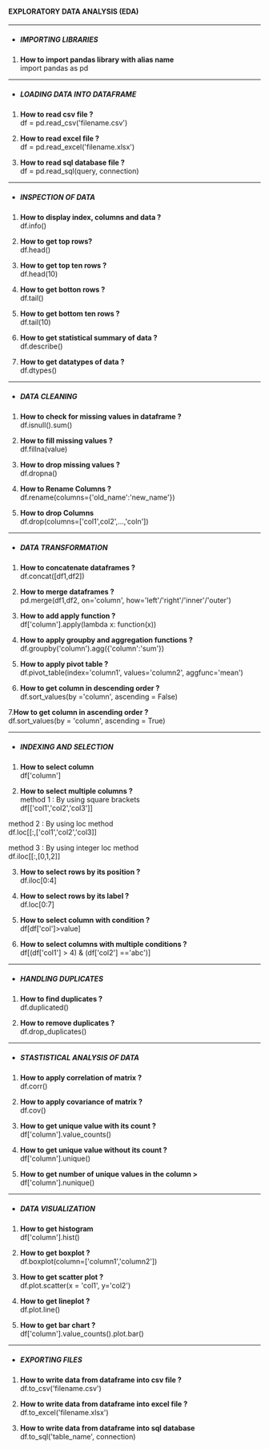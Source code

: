 #### EXPLORATORY DATA ANALYSIS (EDA)
------------------------------------
- ##### IMPORTING LIBRARIES
1. <b>How to import pandas library with alias name</b><br>
import pandas as pd
------------------------------------
- ##### LOADING DATA INTO DATAFRAME
1. <b>How to read csv file ?</b> <br>
df = pd.read_csv('filename.csv')

2. <b>How to read excel file ?</b> <br>
df = pd.read_excel('filename.xlsx')

3. <b>How to read sql database file ?</b><br>
df = pd.read_sql(query, connection)
------------------------------------
- ##### INSPECTION OF DATA
1. <b> How to display index, columns and data ?</b><br>
df.info()

2. <b> How to get top rows?</b><br>
df.head()

3. <b> How to get top ten rows ?</b><br>
df.head(10)

4. <b> How to get botton rows ?</b><br>
df.tail()

5. <b> How to get bottom ten rows ?</b><br>
df.tail(10)

6. <b> How to get statistical summary of data ?</b><br>
df.describe()

7. <b> How to get datatypes of data ?</b><br>
df.dtypes()
------------------------------------
- ##### DATA CLEANING

1. <b> How to check for missing values in dataframe ? </b><br>
df.isnull().sum()

3. <b>How to fill missing values ?</b><br>
df.fillna(value)

4. <b>How to drop missing values ?</b><br>
df.dropna()

5. <b>How to Rename Columns ?</b><br>
df.rename(columns={'old_name':'new_name'})

6. <b>How to drop Columns</b><br>
df.drop(columns=['col1',col2',...,'coln'])
------------------------------------------------------------------------
- ##### DATA TRANSFORMATION
1. <b>How to concatenate dataframes ?</b><br>
df.concat([df1,df2])

2. <b>How to merge dataframes ?</b><br>
pd.merge(df1,df2, on='column', how='left'/'right'/'inner'/'outer')

3. <b>How to add apply function ?</b><br>
df['column'].apply(lambda x: function(x))

4. <b>How to apply groupby and aggregation functions ?</b><br>
df.groupby('column').agg({'column':'sum'})

5. <b>How to apply pivot table ?</b><br>
df.pivot_table(index='column1', values='column2', aggfunc='mean')

6. <b>How to get column in descending order ?</b><br>
df.sort_values(by ='column', ascending = False)

7.<b>How to get column in ascending order ? </b></br>
df.sort_values(by = 'column', ascending = True)

------------------------------------------------------------------------
- ##### INDEXING AND SELECTION
1. <b>How to select column</b><br>
df['column']

2. <b>How to select multiple columns ?</b><br>
method 1 : By using square brackets<br>
df[['col1','col2','col3']]

method 2 : By using loc method<br>
df.loc[[:,['col1','col2','col3]]

method 3 : By using integer loc method<br>
df.iloc[[:,[0,1,2]]

3. <b>How to select rows by its position ?</b><br>
df.iloc[0:4]

4. <b>How to select rows by its label ?</b><br>
df.loc[0:7]

5. <b>How to select column with condition ?</b><br>
df[df['col']>value]

6. <b>How to select columns with multiple conditions ?</b><br>
df[(df['col1'] > 4) & (df['col2'] =='abc')]

------------------------------------------------------------------------
- ##### HANDLING DUPLICATES
1. <b> How to find duplicates ?</b><br>
df.duplicated()

2. <b> How to remove duplicates ?</b><br>
df.drop_duplicates()
------------------------------------------------------------------------
- ##### STASTISTICAL ANALYSIS OF DATA
1. <b> How to apply correlation of matrix ?</b><br>
df.corr()

2. <b> How to apply covariance of matrix ?</b><br>
df.cov()

3. <b> How to get unique value with its count ?</b><br>
df['column'].value_counts()

4. <b> How to get unique value without its count ?</b><br>
df['column'].unique()

5. <b> How to get number of unique values in the column ></b><br>
df['column'].nunique()
------------------------------------------------------------------------
- ##### DATA VISUALIZATION
1. <b>How to get histogram </b><br>
df['column'].hist()

2. <b>How to get boxplot ?</b><br>
df.boxplot(column=['column1','column2'])

3. <b>How to get scatter plot ?</b><br>
df.plot.scatter(x = 'col1', y='col2')

4. <b>How to get lineplot ?</b><br>
df.plot.line()

5. <b>How to get bar chart ?</b><br>
df['column'].value_counts().plot.bar()
------------------------------------------------------------------------
- ##### EXPORTING FILES
1. <b>How to write data from dataframe into csv file ? </b><br>
df.to_csv('filename.csv')

2. <b>How to write data from dataframe into excel file ?</b><br>
df.to_excel('filename.xlsx')

3. <b>How to write data from dataframe into sql database </b><br>
df.to_sql('table_name', connection)

